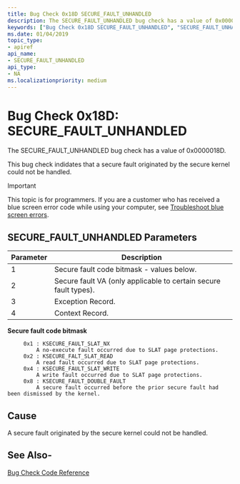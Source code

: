 ```yaml
---
title: Bug Check 0x18D SECURE_FAULT_UNHANDLED
description: The SECURE_FAULT_UNHANDLED bug check has a value of 0x0000018D. It indicates that a secure fault originated by the secure kernel could not be handled.
keywords: ["Bug Check 0x18D SECURE_FAULT_UNHANDLED", "SECURE_FAULT_UNHANDLED"]
ms.date: 01/04/2019
topic_type:
- apiref
api_name:
- SECURE_FAULT_UNHANDLED
api_type:
- NA
ms.localizationpriority: medium
---
```


# Bug Check 0x18D: SECURE\_FAULT\_UNHANDLED

The SECURE\_FAULT\_UNHANDLED bug check has a value of 0x0000018D.

This bug check indidates that a secure fault originated by the secure kernel could not be handled.

> [!IMPORTANT]
> This topic is for programmers. If you are a customer who has received a blue screen error code while using your computer, see [Troubleshoot blue screen errors](https://www.windows.com/stopcode).


 ## SECURE\_FAULT\_UNHANDLED Parameters

| Parameter | Description |
|-----------|-------------|
| 1 | Secure fault code bitmask - values below. |
| 2 | Secure fault VA (only applicable to certain secure fault types). |
| 3 | Exception Record. |
| 4 | Context Record. |


**Secure fault code bitmask**

```text
     0x1 : KSECURE_FAULT_SLAT_NX
         A no-execute fault occurred due to SLAT page protections.
     0x2 : KSECURE_FALT_SLAT_READ
         A read fault occurred due to SLAT page protections.
     0x4 : KSECURE_FAULT_SLAT_WRITE
         A write fault occurred due to SLAT page protections.
     0x8 : KSECURE_FAULT_DOUBLE_FAULT
         A secure fault occurred before the prior secure fault had been dismissed by the kernel.
```

## Cause

A secure fault originated by the secure kernel could not be handled.


## See Also-

[Bug Check Code Reference](bug-check-code-reference2.md)
